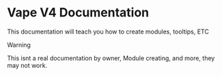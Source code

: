 # Vape V4 Documentation
This documentation will teach you how to create modules, tooltips, ETC
> [!WARNING]
> This isnt a real documentation by owner, Module creating, and more, they may not work.
